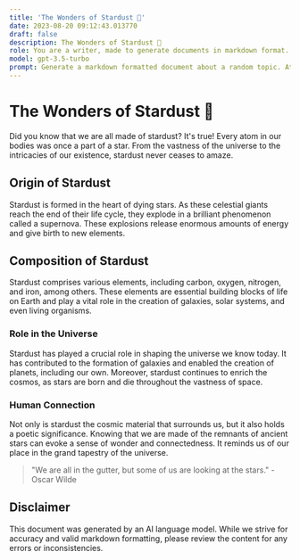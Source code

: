 ```yaml
---
title: 'The Wonders of Stardust 🌟'
date: 2023-08-20 09:12:43.013770
draft: false
description: The Wonders of Stardust 🌟
role: You are a writer, made to generate documents in markdown format. It is very important that all of the documents you generate are in valid markdown format.
model: gpt-3.5-turbo
prompt: Generate a markdown formatted document about a random topic. At the bottom, include a disclaimer explaining that the document was generated by you. The first line of the document should be the title. Make sure that the entire document is in proper markdown format, using a mix of various tags to make the document visually appealing.
---
```


# The Wonders of Stardust 🌟

Did you know that we are all made of stardust? It's true! Every atom in our bodies was once a part of a star. From the vastness of the universe to the intricacies of our existence, stardust never ceases to amaze.

## Origin of Stardust

Stardust is formed in the heart of dying stars. As these celestial giants reach the end of their life cycle, they explode in a brilliant phenomenon called a supernova. These explosions release enormous amounts of energy and give birth to new elements.

## Composition of Stardust

Stardust comprises various elements, including carbon, oxygen, nitrogen, and iron, among others. These elements are essential building blocks of life on Earth and play a vital role in the creation of galaxies, solar systems, and even living organisms.

### Role in the Universe

Stardust has played a crucial role in shaping the universe we know today. It has contributed to the formation of galaxies and enabled the creation of planets, including our own. Moreover, stardust continues to enrich the cosmos, as stars are born and die throughout the vastness of space.

### Human Connection

Not only is stardust the cosmic material that surrounds us, but it also holds a poetic significance. Knowing that we are made of the remnants of ancient stars can evoke a sense of wonder and connectedness. It reminds us of our place in the grand tapestry of the universe.

> "We are all in the gutter, but some of us are looking at the stars." - Oscar Wilde

## Disclaimer

This document was generated by an AI language model. While we strive for accuracy and valid markdown formatting, please review the content for any errors or inconsistencies.